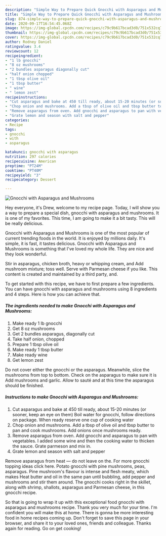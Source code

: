 ```yaml
---
description: "Simple Way to Prepare Quick Gnocchi with Asparagus and Mushrooms"
title: "Simple Way to Prepare Quick Gnocchi with Asparagus and Mushrooms"
slug: 874-simple-way-to-prepare-quick-gnocchi-with-asparagus-and-mushrooms
date: 2020-09-17T16:54:45.068Z
image: https://img-global.cpcdn.com/recipes/c79c9b617bcad3d0/751x532cq70/gnocchi-with-asparagus-and-mushrooms-recipe-main-photo.jpg
thumbnail: https://img-global.cpcdn.com/recipes/c79c9b617bcad3d0/751x532cq70/gnocchi-with-asparagus-and-mushrooms-recipe-main-photo.jpg
cover: https://img-global.cpcdn.com/recipes/c79c9b617bcad3d0/751x532cq70/gnocchi-with-asparagus-and-mushrooms-recipe-main-photo.jpg
author: Rodney Daniel
ratingvalue: 3.4
reviewcount: 12
recipeingredient:
- "1 lb gnocchi"
- "8 oz mushrooms"
- "2 bundles asparagus diagonally cut"
- "half onion chopped"
- "1 tbsp olive oil"
- "1 tbsp butter"
- " wine"
- " lemon zest"
recipeinstructions:
- "Cut asparagus and bake at 450 till ready, about 15-20 minutes (or sooner, keep an eye on them) Boil water for gnocchi, follow directions on package. When ready reserve one cup of cooking water"
- "Chop onion and mushrooms. Add a tbsp of olive oil and tbsp butter to pan and cook mushrooms. Add onions once mushrooms ready."
- "Remove asparagus from oven. Add gnocchi and asparagus to pan with vegetables. I added some wine and then the cooking water to thicken the sauce. Grate parmeson and mix in."
- "Grate lemon and season with salt and pepper"
categories:
- Recipe
tags:
- gnocchi
- with
- asparagus

katakunci: gnocchi with asparagus 
nutrition: 297 calories
recipecuisine: American
preptime: "PT24M"
cooktime: "PT40M"
recipeyield: "3"
recipecategory: Dessert

---
```



![Gnocchi with Asparagus and Mushrooms](https://img-global.cpcdn.com/recipes/c79c9b617bcad3d0/751x532cq70/gnocchi-with-asparagus-and-mushrooms-recipe-main-photo.jpg)

Hey everyone, it's Drew, welcome to my recipe page. Today, I will show you a way to prepare a special dish, gnocchi with asparagus and mushrooms. It is one of my favorites. This time, I am going to make it a bit tasty. This will be really delicious.

Gnocchi with Asparagus and Mushrooms is one of the most popular of current trending foods in the world. It is enjoyed by millions daily. It's simple, it is fast, it tastes delicious. Gnocchi with Asparagus and Mushrooms is something that I've loved my whole life. They are nice and they look wonderful.

Stir in asparagus, chicken broth, heavy or whipping cream, and Add mushroom mixture; toss well. Serve with Parmesan cheese if you like. This content is created and maintained by a third party, and.


To get started with this recipe, we have to first prepare a few ingredients. You can have gnocchi with asparagus and mushrooms using 8 ingredients and 4 steps. Here is how you can achieve that.

<!--inarticleads1-->

##### The ingredients needed to make Gnocchi with Asparagus and Mushrooms:

1. Make ready 1 lb gnocchi
1. Get 8 oz mushrooms
1. Get 2 bundles asparagus, diagonally cut
1. Take half onion, chopped
1. Prepare 1 tbsp olive oil
1. Make ready 1 tbsp butter
1. Make ready  wine
1. Get  lemon zest


Do not cover either the gnocchi or the asparagus. Meanwhile, slice the mushrooms from top to bottom. Check on the asparagus to make sure it is Add mushrooms and garlic. Allow to sauté and at this time the asparagus should be finished. 

<!--inarticleads2-->

##### Instructions to make Gnocchi with Asparagus and Mushrooms:

1. Cut asparagus and bake at 450 till ready, about 15-20 minutes (or sooner, keep an eye on them) Boil water for gnocchi, follow directions on package. When ready reserve one cup of cooking water
1. Chop onion and mushrooms. Add a tbsp of olive oil and tbsp butter to pan and cook mushrooms. Add onions once mushrooms ready.
1. Remove asparagus from oven. Add gnocchi and asparagus to pan with vegetables. I added some wine and then the cooking water to thicken the sauce. Grate parmeson and mix in.
1. Grate lemon and season with salt and pepper


Remove asparagus from heat — do not leave on the. For more gnocchi topping ideas click here. Potato gnocchi with pine mushrooms, peas, asparagus. Pine mushroom&#39;s flavour is intense and flesh meaty, which makes Heat butter and oil in the same pan until bubbling, add pepper and mushrooms and stir them around. The gnocchi cooks right in the skillet, along with shrimp, shallots, asparagus and Parmesan cheese, in this gnocchi recipe. 

So that is going to wrap it up with this exceptional food gnocchi with asparagus and mushrooms recipe. Thank you very much for your time. I'm confident you will make this at home. There is gonna be more interesting food in home recipes coming up. Don't forget to save this page in your browser, and share it to your loved ones, friends and colleague. Thanks again for reading. Go on get cooking!
